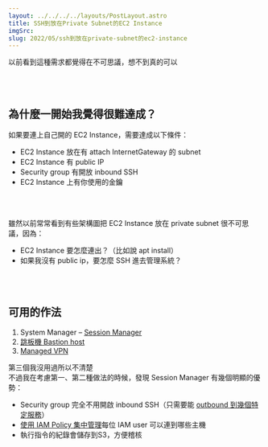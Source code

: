 ```yaml
---
layout: ../../../../layouts/PostLayout.astro
title: SSH到放在Private Subnet的EC2 Instance
imgSrc: 
slug: 2022/05/ssh到放在private-subnet的ec2-instance
---
```


  
以前看到這種需求都覺得在不可思議，想不到真的可以







<br><br>



  
## 為什麼一開始我覺得很難達成？



  
如果要連上自己開的 EC2 Instance，需要達成以下條件：



  
- EC2 Instance 放在有 attach InternetGateway 的 subnet  
- EC2 Instance 有 public IP  
- Security group 有開放 inbound SSH  
- EC2 Instance 上有你使用的金鑰



<br><br>



  
雖然以前常常看到有些架構圖把 EC2 Instance 放在 private subnet 很不可思議，因為：



  
- EC2 Instance 要怎麼連出？（比如說 apt install）  
- 如果我沒有 public ip，要怎麼 SSH 進去管理系統？



<br><br>



  
## 可用的作法



  
1. System Manager – [Session Manager](https://docs.aws.amazon.com/zh_tw/systems-manager/latest/userguide/session-manager.html)  
2. [跳板機 Bastion host](https://aws.amazon.com/tw/quickstart/architecture/linux-bastion/)  
3. [Managed VPN](https://docs.aws.amazon.com/whitepapers/latest/aws-vpc-connectivity-options/aws-managed-vpn.html)



  
第三個我沒用過所以不清楚<br>
不過我在考慮第一、第二種做法的時候，發現 Session Manager 有幾個明顯的優勢：



  
- Security group 完全不用開啟 inbound SSH（只需要能 [outbound 到幾個特定服務](https://docs.aws.amazon.com/zh_tw/systems-manager/latest/userguide/session-manager-prerequisites.html)）  
- [使用 IAM Policy 集中管理](https://docs.aws.amazon.com/zh_tw/systems-manager/latest/userguide/getting-started-restrict-access-quickstart.html)每位 IAM user 可以連到哪些主機  
- 執行指令的紀錄會儲存到S3，方便稽核

